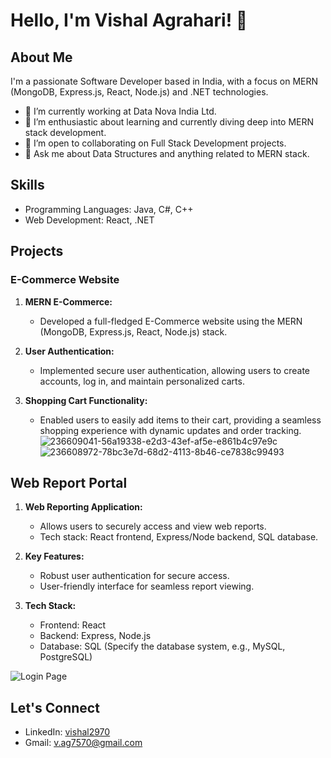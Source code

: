 # Hello, I'm Vishal Agrahari! 👋

## About Me
I'm a passionate Software Developer based in India, with a focus on MERN (MongoDB, Express.js, React, Node.js) and .NET technologies.

- 🔭 I’m currently working at Data Nova India Ltd.
- 🌱 I’m enthusiastic about learning and currently diving deep into MERN stack development.
- 👯 I’m open to collaborating on Full Stack Development projects.
- 💬 Ask me about Data Structures and anything related to MERN stack.

## Skills
- Programming Languages: Java, C#, C++
- Web Development: React, .NET

## Projects
### E-Commerce Website

1. **MERN E-Commerce:**
   - Developed a full-fledged E-Commerce website using the MERN (MongoDB, Express.js, React, Node.js) stack.

2. **User Authentication:**
   - Implemented secure user authentication, allowing users to create accounts, log in, and maintain personalized carts.

3. **Shopping Cart Functionality:**
   - Enabled users to easily add items to their cart, providing a seamless shopping experience with dynamic updates and order tracking.
![236609041-56a19338-e2d3-43ef-af5e-e861b4c97e9c](https://github.com/Vishal2970/Vishal2970/assets/96405876/01f3ff59-c1dc-4349-bc26-c87a3f648026)
![236608972-78bc3e7d-68d2-4113-8b46-ce7838c99493](https://github.com/Vishal2970/Vishal2970/assets/96405876/d1c48a1b-9f58-40a2-918b-4b707cb74bc5)

## Web Report Portal

1. **Web Reporting Application:**
   - Allows users to securely access and view web reports.
   - Tech stack: React frontend, Express/Node backend, SQL database.

2. **Key Features:**
   - Robust user authentication for secure access.
   - User-friendly interface for seamless report viewing.

3. **Tech Stack:**
   - Frontend: React
   - Backend: Express, Node.js
   - Database: SQL (Specify the database system, e.g., MySQL, PostgreSQL)

![Login Page](https://github.com/Vishal2970/Web_report-portal/assets/96405876/d25fb540-e487-468e-a347-5cb961af659f)
     

## Let's Connect
- LinkedIn: [vishal2970](https://www.linkedin.com/in/vishal2970)
- Gmail: [v.ag7570@gmail.com](mailto:v.ag7570@gmail.com)
